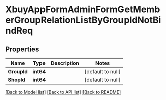 # XbuyAppFormAdminFormGetMemberGroupRelationListByGroupIdNotBindReq

## Properties
Name | Type | Description | Notes
------------ | ------------- | ------------- | -------------
**GroupId** | **int64** |  | [default to null]
**ShopId** | **int64** |  | [default to null]

[[Back to Model list]](../README.md#documentation-for-models) [[Back to API list]](../README.md#documentation-for-api-endpoints) [[Back to README]](../README.md)

